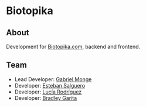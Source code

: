 # Biotopika

## About

Development for [Biotopika.com](https://biotopika.com/), backend and frontend.

## Team

- Lead Developer: [Gabriel Monge](https://github.com/Gabrielmong)
- Developer: [Esteban Salguero](https://github.com/estebansalguero)
- Developer: [Lucía Rodríguez](https://github.com/Lulurodrig)
- Developer: [Bradley Garita](https://github.com/brad2406)
